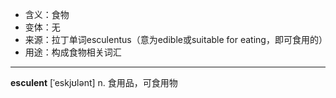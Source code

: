 - <span class="definition">含义：食物</span>
- <span class="definition">变体：无</span>
- <span class="definition">来源：拉丁单词esculentus（意为edible或suitable for eating，即可食用的）</span>
- <span class="definition">用途：构成食物相关词汇</span>

---

<span class="vocabulary">**esculent**</span> [ˈeskjʊlənt] n. 食用品，可食用物

